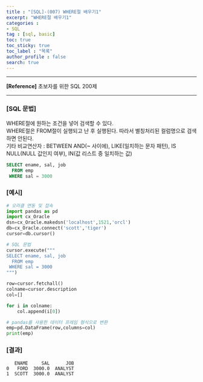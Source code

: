 ```yaml
---
title : "[SQL]-(007) WHERE절 배우기1"
excerpt: "WHERE절 배우기1"
categories :
- SQL
tag : [sql, basic]
toc: true
toc_sticky: true
toc_label : "목록"
author_profile : false
search: true
---
```


---
**[Reference]** 초보자를 위한 SQL 200제

---
### [SQL 문법]
WHERE절에 원하는 조건을 넣어 검색할 수 있다.  
WHERE절은 FROM절이 실행되고 난 후 실행된다. 따라서 별칭처리된 컬럼명으로 검색하면 안된다.  
기타 비교연산자 : BETWEEN AND(~ 사이에), LIKE(일치하는 문자 패턴), IS NULL(NULL 값인지 여부), IN(값 리스트 중 일치하는 값)

```sql
SELECT ename, sal, job
  FROM emp
 WHERE sal = 3000
```
### [예시]
```python
# 오라클 연동 및 접속
import pandas as pd
import cx_Oracle
dsn=cx_Oracle.makedsn('localhost',1521,'orcl')
db=cx_Oracle.connect('scott','tiger')
cursor=db.cursor()

# SQL 문법
cursor.execute("""
SELECT ename, sal, job
  FROM emp
 WHERE sal = 3000
""")

row=cursor.fetchall()
colname=cursor.description
col=[]

for i in colname:
    col.append(i[0])

# pandas를 사용한 데이터 프레임 형식으로 변환
emp=pd.DataFrame(row,columns=col)
print(emp)
```
### [결과]

       ENAME     SAL      JOB
    0   FORD  3000.0  ANALYST
    1  SCOTT  3000.0  ANALYST
    
